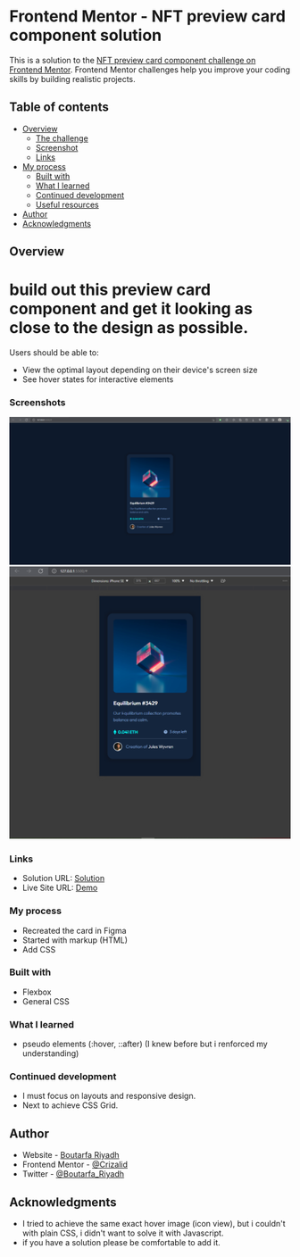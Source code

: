 # Frontend Mentor - NFT preview card component solution
This is a solution to the [NFT preview card component challenge on Frontend Mentor](https://www.frontendmentor.io/challenges/nft-preview-card-component-SbdUL_w0U). Frontend Mentor challenges help you improve your coding skills by building realistic projects.

## Table of contents

- [Overview](#overview)
  - [The challenge](#the-challenge)
  - [Screenshot](#screenshot)
  - [Links](#links)
- [My process](#my-process)
  - [Built with](#built-with)
  - [What I learned](#what-i-learned)
  - [Continued development](#continued-development)
  - [Useful resources](#useful-resources)
- [Author](#author)
- [Acknowledgments](#acknowledgments)


## Overview
# build out this preview card component and get it looking as close to the design as possible.
Users should be able to:

- View the optimal layout depending on their device's screen size
- See hover states for interactive elements
### Screenshots

![](./screenshots/Desktop-view.PNG)
![](./screenshots/Mobile-view.PNG)

### Links
- Solution URL: [Solution](https://crizalid12.github.io/NFT-preview-card-component/)
- Live Site URL: [Demo](https://github.com/crizalid12/NFT-preview-card-component)

### My process
- Recreated the card in Figma
- Started with markup (HTML)
- Add CSS

### Built with
- Flexbox
- General CSS

### What I learned

- pseudo elements (:hover, ::after) (I knew before but i renforced my understanding)

### Continued development
- I must focus on layouts and responsive design.
- Next to achieve CSS Grid.

## Author

- Website - [Boutarfa Riyadh](https://riad.me)
- Frontend Mentor - [@Crizalid](https://www.frontendmentor.io/profile/crizalid12)
- Twitter - [@Boutarfa_Riyadh](https://twitter.com/Boutarfa_Riyadh)

## Acknowledgments
- I tried to achieve the same exact hover image (icon view), but i couldn't with plain CSS, i didn't want to solve it with Javascript.
- if you have a solution please be comfortable to add it.